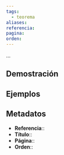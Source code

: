 ```yaml
---
tags:
  - teorema
aliases: 
referencia: 
pagina: 
orden:
---
```

...

## Demostración

## Ejemplos

## Metadatos
- **Referencia**::
- **Título**::
- **Página**::
- **Orden**::
